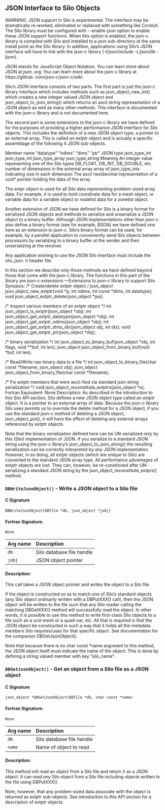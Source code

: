 ## JSON Interface to Silo Objects

WARNING: JSON support in Silo is experimental. 
The interface may be dramatically re-worked, eliminated or replaced with something like Conduit. 
The Silo library must be configured with --enable-json option to enable these JSON support functions. 
When this option is enabled, the json-c library is compiled with Silo and installed to a json sub-directory at the same install point as the Silo library. 
In addition, applications using Silo’s JSON interface will have to link with the json-c library
(-I<silo-install>/json/include -L<silo-install>/json/lib -ljson).

JSON stands for JavaScript Object Notation. 
You can learn more about JSON at json.
org. 
You can learn more about the json-c library at https://github.
com/json-c/json-c/wiki.

Silo’s JSON interface consists of two parts. 
The first part is just the json-c library interface which includes methods such as json_object_new_int() which creates a new integer valued JSON object and json_object_to_json_string() which returns an ascii string representation of a JSON object as well as many other methods. 
This interface is documented with the json-c library and is not documented here.

The second part is some extensions to the json-c library we have defined for the purposes of providing a higher performance JSON interface for Silo objects. 
This includes the definition of a new JSON object type; a pointer to an external array. 
This is called an extptr object and is actually a specific assemblage of the following 4 JSON sub-objects.

Member name	“datatype”	“ndims”	“dims”	“ptr”
JSON type	json_type_int	json_type_int	json_type_array	json_type_string
Meaning	An integer value representing one of the Silo types DB_FLOAT, DB_INT, DB_DOUBLE, etc.	
number of dimensions in the external array	array of json_type_ints indicating size in each dimension	The ascii hexidecimal representation of a void* pointer holding the data of the array

The extpr object is used for all Silo data representing problem-sized array data. 
For example, it is used to hold coordinate data for a mesh object, or variable data for a variable object or nodelist data for a zonelist object.

Another extension of JSON we have defined for Silo is a binary format for serialized JSON objects and methods to serialize and unserialize a JSON object to a binary buffer. 
Although JSON implementations other than json-c also define a binary format (see for example, BSON) we have defined one here as an extension to json-c. 
Silo’s binary format can be used, for example, by a parallel application to conveniently send Silo objects between processors by serializing to a binary buffer at the sender and then unserializing at the receiver.

Any application wishing to use the JSON Silo interface must include the silo_json.
h header file.

In this section we describe only those methods we have defined beyond those that come with the json-c library. 
The functions in this part of the library are
json-c extensions
—Extensions to json-c library to support Silo
Synopsis:
/* Create/delete extptr object */
json_object* json_object_new_extptr(void *p, int ndims,
                 int const *dims, int datatype);
void json_object_extptr_delete(json_object *jso);

/* Inspect various members of an extptr object */
int json_object_is_extptr(json_object *obj);
int json_object_get_extptr_datatype(json_object *obj);
int json_object_get_extptr_ndims(json_object *obj);
int json_object_get_extptr_dims_idx(json_object *obj, int idx);
void* json_object_get_extptr_ptr(json_object *obj);

/* binary serialization */
int json_object_to_binary_buf(json_object *obj, int flags,
        void **buf, int *len);
json_object* json_object_from_binary_buf(void *buf, int len);

/* Read/Write raw binary data to a file */
int json_object_to_binary_file(char const *filename,
        json_object *obj);
json_object* json_object_from_binary_file(char const *filename);

/* Fix extptr members that were ascii-fied via standard json
   string serialization */
void json_object_reconstitute_extptrs(json_object *o);
Fortran Equivalent:
None
Description:
As described in the introduction to this Silo API section, Silo defines a new JSON object type called an extptr object. 
It is a pointer to an external array of data. 
Because the json-c library Silo uses permits us to override the delete method for a JSON object, if you use the standard json-c method of deleting a JSON object, json_object_put(), it will have the effect of deleting any external arrays referenced by extptr objects.

Note that the binary serialization defined here can be UN-serialized only by this (Silo) implementation of JSON. 
If you serialize to a standard JSON string using the json-c library’s json_object_to_json_string() the resulting serialization can be correctly interpreted by *any* JSON implementation. 
However, in so doing, all extptr objects (which are unique to Silo) are converted to the standard JSON array type. 
All performance advantages of extptr objects are lost. 
They can, however, be re-constituted after UN-serializing a standard JSON string by the  json_object_reconstitute_extprs() method.


### `DBWriteJsonObject()` - Write a JSON object to a Silo file

#### C Signature
```
DBWriteJsonObject(DBfile *db, json_object *jobj)
```
#### Fortran Signature:
```
None
```

Arg name | Description
:--|:---
`db` | Silo database file handle
`jobj` | JSON object pointer

#### Description:

This call takes a JSON object pointer and writes the object to a Silo file.

If the object is constructed so as to match one of Silo’s standard objects (any Silo object ordinarily written with a DBPutXXX() call), then the JSON object will be written to the file such that any Silo reader calling the matching DBGetXXX() method will successfully read the object.
In other words, it is possible to use this method to write first-class Silo objects to a file such as a ucd-mesh or a quad-var, etc.
All that is required is that the JSON object be constructed in such a way that it holds all the metadata members Silo requires/uses for that specific object.
See documentation for the companion DBGetJsonObject().

Note that because there is no char const *name argument to this method, the JSON object itself must indicate the name of the object.
This is done by defining a string valued member with key “silo_name”.


### `DBGetJsonObject()` - Get an object from a Silo file as a JSON object

#### C Signature
```
json_object *DBGetJsonObject(DBfile *db, char const *name)
```
#### Fortran Signature:
```
None
```

Arg name | Description
:--|:---
`db` | Silo database file handle
`name` | Name of object to read

#### Description:

This method will read an object from a Silo file and return it as a JSON object.
It can read *any* Silo object from a Silo file including objects written to the file using DBPutXXX().

Note, however, that any problem-sized data associate with the object is returned as extptr sub-objects.
See introduction to this API section for a description of extptr objects.

